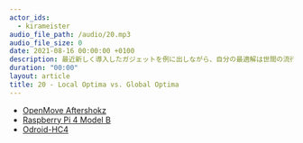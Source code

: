 ```yaml
---
actor_ids:
  - kirameister
audio_file_path: /audio/20.mp3
audio_file_size: 0
date: 2021-08-16 00:00:00 +0100
description: 最近新しく導入したガジェットを例に出しながら、自分の最適解は世間の流行りとは必ずしも合致しない、という当たり前の話をしました。
duration: "00:00"
layout: article
title: 20 - Local Optima vs. Global Optima
---
```


* [OpenMove Aftershokz](https://aftershokz.com.de/products/openmove)
* [Raspberry Pi 4 Model B](https://www.raspberrypi.org/products/raspberry-pi-4-model-b/)
* [Odroid-HC4](https://www.hardkernel.com/shop/odroid-hc4/)


